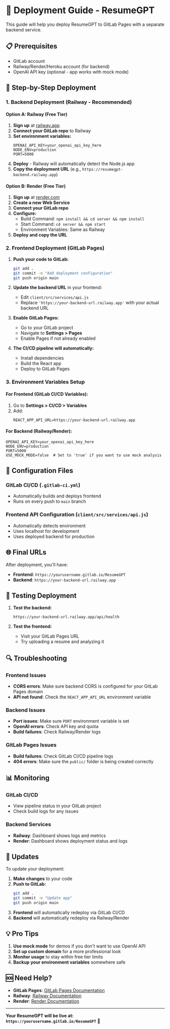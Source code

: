 # 🚀 Deployment Guide - ResumeGPT

This guide will help you deploy ResumeGPT to GitLab Pages with a separate backend service.

## 📋 Prerequisites

- GitLab account
- Railway/Render/Heroku account (for backend)
- OpenAI API key (optional - app works with mock mode)

## 🎯 Step-by-Step Deployment

### 1. Backend Deployment (Railway - Recommended)

#### Option A: Railway (Free Tier)
1. **Sign up** at [railway.app](https://railway.app)
2. **Connect your GitLab repo** to Railway
3. **Set environment variables:**
   ```
   OPENAI_API_KEY=your_openai_api_key_here
   NODE_ENV=production
   PORT=5000
   ```
4. **Deploy** - Railway will automatically detect the Node.js app
5. **Copy the deployment URL** (e.g., `https://resumegpt-backend.railway.app`)

#### Option B: Render (Free Tier)
1. **Sign up** at [render.com](https://render.com)
2. **Create a new Web Service**
3. **Connect your GitLab repo**
4. **Configure:**
   - Build Command: `npm install && cd server && npm install`
   - Start Command: `cd server && npm start`
   - Environment Variables: Same as Railway
5. **Deploy and copy the URL**

### 2. Frontend Deployment (GitLab Pages)

1. **Push your code to GitLab:**
   ```bash
   git add .
   git commit -m "Add deployment configuration"
   git push origin main
   ```

2. **Update the backend URL** in your frontend:
   - Edit `client/src/services/api.js`
   - Replace `'https://your-backend-url.railway.app'` with your actual backend URL

3. **Enable GitLab Pages:**
   - Go to your GitLab project
   - Navigate to **Settings > Pages**
   - Enable Pages if not already enabled

4. **The CI/CD pipeline will automatically:**
   - Install dependencies
   - Build the React app
   - Deploy to GitLab Pages

### 3. Environment Variables Setup

#### For Frontend (GitLab CI/CD Variables):
1. Go to **Settings > CI/CD > Variables**
2. Add:
   ```
   REACT_APP_API_URL=https://your-backend-url.railway.app
   ```

#### For Backend (Railway/Render):
```
OPENAI_API_KEY=your_openai_api_key_here
NODE_ENV=production
PORT=5000
USE_MOCK_MODE=false  # Set to 'true' if you want to use mock analysis
```

## 🔧 Configuration Files

### GitLab CI/CD (`.gitlab-ci.yml`)
- Automatically builds and deploys frontend
- Runs on every push to `main` branch

### Frontend API Configuration (`client/src/services/api.js`)
- Automatically detects environment
- Uses localhost for development
- Uses deployed backend for production

## 🌐 Final URLs

After deployment, you'll have:
- **Frontend**: `https://yourusername.gitlab.io/ResumeGPT`
- **Backend**: `https://your-backend-url.railway.app`

## 🧪 Testing Deployment

1. **Test the backend:**
   ```
   https://your-backend-url.railway.app/api/health
   ```

2. **Test the frontend:**
   - Visit your GitLab Pages URL
   - Try uploading a resume and analyzing it

## 🔍 Troubleshooting

### Frontend Issues
- **CORS errors**: Make sure backend CORS is configured for your GitLab Pages domain
- **API not found**: Check the `REACT_APP_API_URL` environment variable

### Backend Issues
- **Port issues**: Make sure `PORT` environment variable is set
- **OpenAI errors**: Check API key and quota
- **Build failures**: Check Railway/Render logs

### GitLab Pages Issues
- **Build failures**: Check GitLab CI/CD pipeline logs
- **404 errors**: Make sure the `public/` folder is being created correctly

## 📊 Monitoring

### GitLab CI/CD
- View pipeline status in your GitLab project
- Check build logs for any issues

### Backend Services
- **Railway**: Dashboard shows logs and metrics
- **Render**: Dashboard shows deployment status and logs

## 🔄 Updates

To update your deployment:
1. **Make changes** to your code
2. **Push to GitLab:**
   ```bash
   git add .
   git commit -m "Update app"
   git push origin main
   ```
3. **Frontend** will automatically redeploy via GitLab CI/CD
4. **Backend** will automatically redeploy via Railway/Render

## 💡 Pro Tips

1. **Use mock mode** for demos if you don't want to use OpenAI API
2. **Set up custom domain** for a more professional look
3. **Monitor usage** to stay within free tier limits
4. **Backup your environment variables** somewhere safe

## 🆘 Need Help?

- **GitLab Pages**: [GitLab Pages Documentation](https://docs.gitlab.com/ee/user/project/pages/)
- **Railway**: [Railway Documentation](https://docs.railway.app/)
- **Render**: [Render Documentation](https://render.com/docs)

---

**Your ResumeGPT will be live at: `https://yourusername.gitlab.io/ResumeGPT`** 🎉 